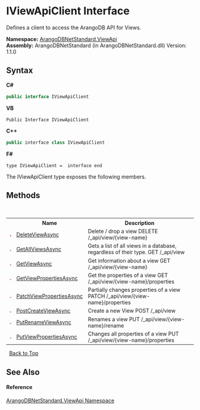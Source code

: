 # IViewApiClient Interface
 

Defines a client to access the ArangoDB API for Views.

**Namespace:**&nbsp;<a href="12cf6547-181e-bb5f-2514-6b9d674ede96">ArangoDBNetStandard.ViewApi</a><br />**Assembly:**&nbsp;ArangoDBNetStandard (in ArangoDBNetStandard.dll) Version: 1.1.0

## Syntax

**C#**<br />
``` C#
public interface IViewApiClient
```

**VB**<br />
``` VB
Public Interface IViewApiClient
```

**C++**<br />
``` C++
public interface class IViewApiClient
```

**F#**<br />
``` F#
type IViewApiClient =  interface end
```

The IViewApiClient type exposes the following members.


## Methods
&nbsp;<table><tr><th></th><th>Name</th><th>Description</th></tr><tr><td>![Public method](media/pubmethod.gif "Public method")</td><td><a href="45378170-d564-4ae3-0279-6edb28a6c058">DeleteViewAsync</a></td><td>
Delete / drop a view DELETE /_api/view/{view-name}</td></tr><tr><td>![Public method](media/pubmethod.gif "Public method")</td><td><a href="d9587384-cca8-f049-b79c-dca50f3cb25e">GetAllViewsAsync</a></td><td>
Gets a list of all views in a database, regardless of their type. GET /_api/view</td></tr><tr><td>![Public method](media/pubmethod.gif "Public method")</td><td><a href="3efd4625-39cf-33d3-2614-cbadca7114c2">GetViewAsync</a></td><td>
Get information about a view GET /_api/view/{view-name}</td></tr><tr><td>![Public method](media/pubmethod.gif "Public method")</td><td><a href="b8429413-dce9-fd32-945d-477c2264d94c">GetViewPropertiesAsync</a></td><td>
Get the properties of a view GET /_api/view/{view-name}/properties</td></tr><tr><td>![Public method](media/pubmethod.gif "Public method")</td><td><a href="f9c777ba-0145-5ef6-981b-30958ce057c4">PatchViewPropertiesAsync</a></td><td>
Partially changes properties of a view PATCH /_api/view/{view-name}/properties</td></tr><tr><td>![Public method](media/pubmethod.gif "Public method")</td><td><a href="891ace05-995e-9470-4458-ca3260d055e4">PostCreateViewAsync</a></td><td>
Create a new View POST /_api/view</td></tr><tr><td>![Public method](media/pubmethod.gif "Public method")</td><td><a href="c56e8f89-0103-0762-5b66-0de6a1a807c7">PutRenameViewAsync</a></td><td>
Renames a view PUT /_api/view/{view-name}/rename</td></tr><tr><td>![Public method](media/pubmethod.gif "Public method")</td><td><a href="9ef33eb6-2f2d-7f81-d144-dc79d6e50027">PutViewPropertiesAsync</a></td><td>
Changes all properties of a view PUT /_api/view/{view-name}/properties</td></tr></table>&nbsp;
<a href="#iviewapiclient-interface">Back to Top</a>

## See Also


#### Reference
<a href="12cf6547-181e-bb5f-2514-6b9d674ede96">ArangoDBNetStandard.ViewApi Namespace</a><br />